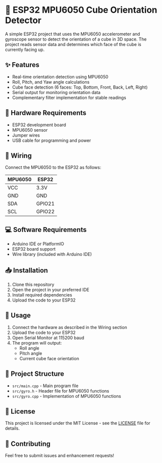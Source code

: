 # 🎲 ESP32 MPU6050 Cube Orientation Detector

A simple ESP32 project that uses the MPU6050 accelerometer and gyroscope sensor to detect the orientation of a cube in 3D space. The project reads sensor data and determines which face of the cube is currently facing up.

## ✨ Features

- Real-time orientation detection using MPU6050
- Roll, Pitch, and Yaw angle calculations
- Cube face detection (6 faces: Top, Bottom, Front, Back, Left, Right)
- Serial output for monitoring orientation data
- Complementary filter implementation for stable readings

## 🔧 Hardware Requirements

- ESP32 development board
- MPU6050 sensor
- Jumper wires
- USB cable for programming and power

## 🔌 Wiring

Connect the MPU6050 to the ESP32 as follows:

| MPU6050 | ESP32 |
|---------|-------|
| VCC     | 3.3V  |
| GND     | GND   |
| SDA     | GPIO21|
| SCL     | GPIO22|

## 💻 Software Requirements

- Arduino IDE or PlatformIO
- ESP32 board support
- Wire library (included with Arduino IDE)

## 📥 Installation

1. Clone this repository
2. Open the project in your preferred IDE
3. Install required dependencies
4. Upload the code to your ESP32

## 🚀 Usage

1. Connect the hardware as described in the Wiring section
2. Upload the code to your ESP32
3. Open Serial Monitor at 115200 baud
4. The program will output:
   - Roll angle
   - Pitch angle
   - Current cube face orientation

## 📁 Project Structure

- `src/main.cpp` - Main program file
- `src/gyro.h` - Header file for MPU6050 functions
- `src/gyro.cpp` - Implementation of MPU6050 functions

## 📄 License

This project is licensed under the MIT License - see the [LICENSE](LICENSE) file for details.

## 🤝 Contributing

Feel free to submit issues and enhancement requests! 